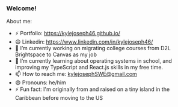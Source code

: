 ### Welcome!

About me: 
- ⚡ Portfolio: https://kylejoseph46.github.io/
- 😄 Linkedin: https://www.linkedin.com/in/kylejoseph46/
- 🔭 I’m currently working on migrating college courses from D2L Brightspace to Canvas as my job
- 🌱 I’m currently learning about operating systems in school, and improving my TypeScript and React.js skills in my free time.
- 📫 How to reach me: kylejosephSWE@gmail.com
- 😄 Pronouns: he/him
- ⚡ Fun fact: I'm originally from and raised on a tiny island in the Caribbean before moving to the US

